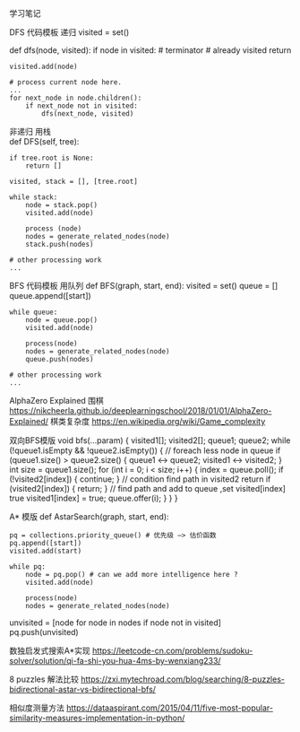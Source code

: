 学习笔记

DFS 代码模板
递归
visited = set() 

def dfs(node, visited):
    if node in visited: # terminator
    	# already visited 
    	return 

	visited.add(node) 

	# process current node here. 
	...
	for next_node in node.children(): 
		if next_node not in visited: 
			dfs(next_node, visited)

非递归 用栈		
def DFS(self, tree): 

	if tree.root is None: 
		return [] 

	visited, stack = [], [tree.root]

	while stack: 
		node = stack.pop() 
		visited.add(node)

		process (node) 
		nodes = generate_related_nodes(node) 
		stack.push(nodes) 

	# other processing work 
	...
	
BFS 代码模板 用队列
def BFS(graph, start, end):
    visited = set()
	queue = [] 
	queue.append([start]) 

	while queue: 
		node = queue.pop() 
		visited.add(node)

		process(node) 
		nodes = generate_related_nodes(node) 
		queue.push(nodes)

	# other processing work 
	...
	
AlphaZero Explained 围棋
https://nikcheerla.github.io/deeplearningschool/2018/01/01/AlphaZero-Explained/
棋类复杂度
https://en.wikipedia.org/wiki/Game_complexity

双向BFS模版
void bfs(...param) {
    visited1[];
    visited2[];
    queue1;
    queue2;
    while (!queue1.isEmpty && !queue2.isEmpty()) {
        // foreach less node in queue
        if (queue1.size() > queue2.size() {
            queue1 <-> queue2;
            visited1 <-> visited2;
        }
        int size = queue1.size();
        for (int i = 0; i < size; i++) {
            index = queue.poll();
            if (!visited2[index]) {
                continue;
            }
            // condition find path in visited2 return
            if (visited2[index]) {
                return;
            }
            // find path and add to queue ,set visited[index] true
            visited1[index] = true;
            queue.offer(i);
        }
    }
}

A* 模版
def AstarSearch(graph, start, end):

	pq = collections.priority_queue() # 优先级 —> 估价函数
	pq.append([start]) 
	visited.add(start)

	while pq: 
		node = pq.pop() # can we add more intelligence here ?
		visited.add(node)

		process(node) 
		nodes = generate_related_nodes(node) 
   unvisited = [node for node in nodes if node not in visited]
		pq.push(unvisited)

数独启发式搜索A*实现
https://leetcode-cn.com/problems/sudoku-solver/solution/qi-fa-shi-you-hua-4ms-by-wenxiang233/

8 puzzles 解法比较
https://zxi.mytechroad.com/blog/searching/8-puzzles-bidirectional-astar-vs-bidirectional-bfs/

相似度测量方法
https://dataaspirant.com/2015/04/11/five-most-popular-similarity-measures-implementation-in-python/